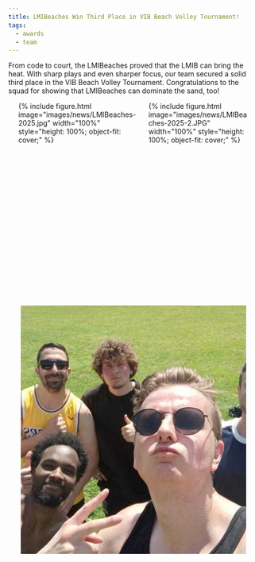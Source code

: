 ```yaml
---
title: LMIBeaches Win Third Place in VIB Beach Volley Tournament!
tags:
  - awards
  - team
---
```


<!-- excerpt start -->
<!-- excerpt end -->
From code to court, the LMIBeaches proved that the LMIB can bring the heat. With sharp plays and even sharper focus, our team secured a solid third place in the VIB Beach Volley Tournament. Congratulations to the squad for showing that LMIBeaches can dominate the sand, too!

<style>
  .image-grid {
    display: flex;
    flex-wrap: wrap;
    justify-content: center;
    gap: 10px;
  }

  .img-1 {
    flex: 1 1 50%;
    max-width: 50%;
    height: 400px;
    overflow: hidden;
  }

  .img-2 {
    flex: 1 1 40%;
    max-width: 40%;
    height: 400px;
    overflow: hidden;
  }

  .img-3 {
    flex: 1 1 90%;
    max-width: 90%;
    height: 500px;
    overflow: hidden;
  }

  .image-grid img {
    width: 100%;
    height: 100%;
    object-fit: cover;
    display: block;
  }

  @media (max-width: 768px) {
    .img-1,
    .img-2,
    .img-3 {
      flex: 1 1 100%;
      max-width: 100%;
      height: auto;
    }
  }
</style>

<div class="image-grid">
  <div class="img-1">
    {% include figure.html image="images/news/LMIBeaches-2025.jpg" width="100%" style="height: 100%; object-fit: cover;" %}
  </div>

  <div class="img-2">
    {% include figure.html image="images/news/LMIBeaches-2025-2.JPG" width="100%" style="height: 100%; object-fit: cover;" %}
  </div>

  <div class="img-3">
    <img src="/images/news/LMIBeaches-2025-3.jpg" alt="LMI Beach Event 2025">
  </div>
</div>